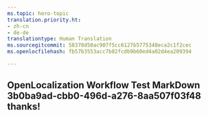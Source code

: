 ```yaml
---
ms.topic: hero-topic
translation.priority.ht:
- zh-cn
- de-de
translationtype: Human Translation
ms.sourcegitcommit: 58378d50ac907f5cc6127b5775348eca2c1f2cec
ms.openlocfilehash: fb57b3553acc7b82fcdb9b60ed4a02d4ea209394

---
```

## OpenLocalization Workflow Test MarkDown 3b0ba9ad-cbb0-496d-a276-8aa507f03f48 thanks!



<!--HONumber=Aug16_HO3-->


